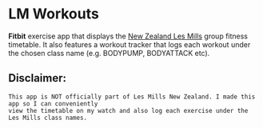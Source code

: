 # LM Workouts

**Fitbit** exercise app that displays the <a href="https://www.lesmills.co.nz/timetable">New Zealand Les Mills</a> group fitness timetable. It also features a workout tracker that logs each workout under the chosen class name (e.g. BODYPUMP, BODYATTACK etc).

  ## Disclaimer:
    This app is NOT officially part of Les Mills New Zealand. I made this app so I can conveniently 
    view the timetable on my watch and also log each exercise under the Les Mills class names.
